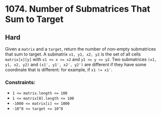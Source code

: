 # 1074. Number of Submatrices That Sum to Target

## Hard

Given a `matrix` and a `target`, return the number of non-empty submatrices that sum to target. A
submatrix `x1, y1, x2, y2` is the set of all cells `matrix[x][y]` with `x1 <= x <= x2` and `y1 <= y <= y2`. Two
submatrices `(x1, y1, x2, y2)` and `(x1', y1', x2', y2')` are different if they have some coordinate that is different:
for example, if `x1 != x1'`.

### Constraints:

- `1 <= matrix.length <= 100`
- `1 <= matrix[0].length <= 100`
- `-1000 <= matrix[i] <= 1000`
- `-10^8 <= target <= 10^8`
